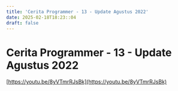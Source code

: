 ```yaml
---
title: 'Cerita Programmer - 13 - Update Agustus 2022'
date: 2025-02-18T18:23::04
draft: false
---
```


# Cerita Programmer - 13 - Update Agustus 2022

[https://youtu.be/8yVTmrRJsBk](https://youtu.be/8yVTmrRJsBk)
